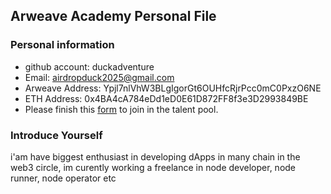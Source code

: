 ## Arweave Academy Personal File

### Personal information

- github account: duckadventure 
- Email: airdropduck2025@gmail.com
- Arweave Address: Ypjl7nlVhW3BLgIgorGt6OUHfcRjrPcc0mC0PxzO6NE
- ETH Address: 0x4BA4cA784eDd1eD0E61D872FF8f3e3D2993849BE
- Please finish this [form](https://docs.google.com/forms/d/e/1FAIpQLSfWA5fIIcBgmRppm3jNz5vmf9Mai_QMVil-2pO4r7YKn_Zhtw/viewform?usp=sf_link) to join in the talent pool.

### Introduce Yourself
 i'am have biggest enthusiast in developing dApps in many chain in the web3 circle, im curently working a freelance in node developer, node runner, node operator etc

